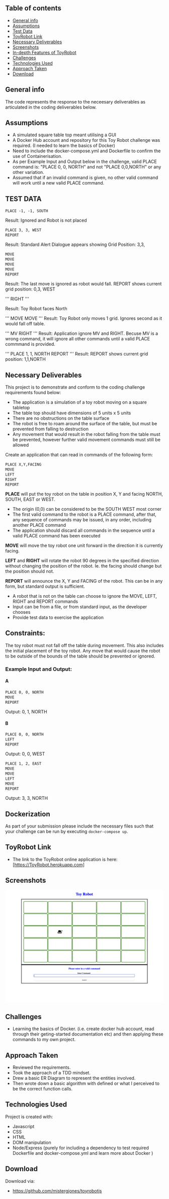 ## Table of contents

-   [General info](#general-info)
-   [Assumptions](#assumptions)
-   [Test Data](#test-data)
-   [ToyRobot Link](#ToyRobot-link)
-   [Necessary Deliverables](#necessary-deliverable)
-   [Screenshots](#screenshots)
-   [In-depth Features of ToyRobot](#in-depth-features-of-ToyRobot)
-   [Challenges](#challenges)
-   [Technologies Used](#technologies-used)
-   [Approach Taken](#approach-taken)
-   [Download](#download)

## General info

The code represents the response to the neceesary deliverables as articulated in the coding deliverables below.

## Assumptions

-   A simulated square table top meant utilising a GUI
-   A Docker Hub account and repository for this Toy Robot challenge was required. (I needed to learn the basics of Docker)
-   Need to include the docker-compose.yml and Dockerfile to confirm the use of Containerisation.
-   As per Example Input and Output below in the challenge, valid PLACE command is: "PLACE 0, 0, NORTH" and not "PLACE 0,0,NORTH" or any other variation.
-   Assumed that if an invalid command is given, no other valid command will work until a new valid PLACE command.

## TEST DATA

```
PLACE -1, -1, SOUTH
```

Result: Ignored and Robot is not placed

```
PLACE 3, 3, WEST
REPORT
```

Result: Standard Alert Dialogue appears showing Grid Position: 3,3,

```
MOVE
MOVE
MOVE
MOVE
REPORT
```

Result: The last move is ignored as robot would fall. REPORT shows current grid position: 0,3, WEST

'''
RIGHT
'''

Result: Toy Robot faces North

'''
MOVE
MOVE
'''
Result: Toy Robot only moves 1 grid. Ignores second as it would fall off table.

'''
MV
RIGHT
'''
Result: Application ignore MV and RIGHT. Becuse MV is a wrong command, it will ignore all other commands until a valid PLACE commmand is provided.

'''
PLACE 1, 1, NORTH
REPORT
'''
Result: REPORT shows current grid position: 1,1,NORTH

## Necessary Deliverables

This project is to demonstrate and conform to the coding challenge requirements found below:

-   The application is a simulation of a toy robot moving on a square tabletop
-   The table top should have dimensions of 5 units x 5 units
-   There are no obstructions on the table surface
-   The robot is free to roam around the surface of the table, but must be prevented from falling to destruction
-   Any movement that would result in the robot falling from the table must be prevented, however further valid movement commands must still be allowed

Create an application that can read in commands of the following form:

```
PLACE X,Y,FACING
MOVE
LEFT
RIGHT
REPORT
```

**PLACE** will put the toy robot on the table in position X, Y and facing NORTH, SOUTH, EAST or WEST.

-   The origin (0,0) can be considered to be the SOUTH WEST most corner
-   The first valid command to the robot is a PLACE command, after that, any sequence of commands may be issued, in any order, including another PLACE command
-   The application should discard all commands in the sequence until a valid PLACE command has been executed

**MOVE** will move the toy robot one unit forward in the direction it is currently facing.

**LEFT** and **RIGHT** will rotate the robot 90 degrees in the specified direction without changing the position of the robot. Ie. the facing should change but the position should not.

**REPORT** will announce the X, Y and FACING of the robot. This can be in any form, but standard output is sufficient.

-   A robot that is not on the table can choose to ignore the MOVE, LEFT, RIGHT and REPORT commands
-   Input can be from a file, or from standard input, as the developer chooses
-   Provide test data to exercise the application

## Constraints:

The toy robot must not fall off the table during movement. This also includes the initial placement of the toy robot.
Any move that would cause the robot to be outside of the bounds of the table should be prevented or ignored.

### Example Input and Output:

#### A

```
PLACE 0, 0, NORTH
MOVE
REPORT
```

Output: 0, 1, NORTH

#### B

```
PLACE 0, 0, NORTH
LEFT
REPORT
```

Output: 0, 0, WEST

```
PLACE 1, 2, EAST
MOVE
MOVE
LEFT
MOVE
REPORT
```

Output: 3, 3, NORTH

## Dockerization

As part of your submission please include the necessary files such that your challenge can be run by executing `docker-compose up`.

## ToyRobot Link

-   The link to the ToyRobot online application is here:
    [https://ToyRobot.herokuapp.com]

## Screenshots

![Example screenshot](screenshot.png)

## Challenges

-   Learning the basics of Docker. (i.e. create docker hub account, read through their geting-started documentation etc) and then applying these commands to my own project.

## Approach Taken

-   Reviewed the requirements.
-   Took the approach of a TDD mindset.
-   Drew a basic ER Diagram to represent the entities involved.
-   Then wrote down a basic algorithm with defined or what I perceived to be the correct function calls.

## Technologies Used

Project is created with:

-   Javascript
-   CSS
-   HTML
-   DOM manipulation
-   Node/Express (purely for including a dependency to test required Dockerfile and docker-compose.yml and learn more about Docker )

## Download

Download via:

-   https://github.com/mistergjones/toyrobotjs
